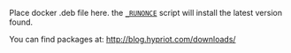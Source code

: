 Place docker .deb file here. the [`_RUNONCE`](./_RUNONCE/050-install-docker.sh) script will install the latest version found.

You can find packages at: http://blog.hypriot.com/downloads/
